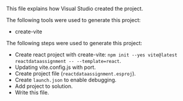 This file explains how Visual Studio created the project.

The following tools were used to generate this project:
- create-vite

The following steps were used to generate this project:
- Create react project with create-vite: `npm init --yes vite@latest reactdataassignment -- --template=react`.
- Updating vite.config.js with port.
- Create project file (`reactdataassignment.esproj`).
- Create `launch.json` to enable debugging.
- Add project to solution.
- Write this file.
